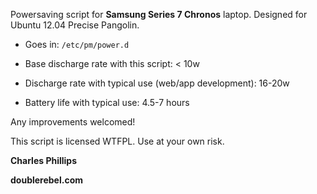 Powersaving script for **Samsung Series 7 Chronos** laptop.
Designed for Ubuntu 12.04 Precise Pangolin.

  * Goes in: `/etc/pm/power.d`

  * Base discharge rate with this script: < 10w

  * Discharge rate with typical use (web/app development): 16-20w

  * Battery life with typical use: 4.5-7 hours

Any improvements welcomed!


This script is licensed WTFPL.  Use at your own risk.

**Charles Phillips**

**doublerebel.com**

